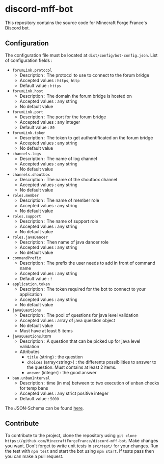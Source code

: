 # discord-mff-bot

This repository contains the source code for Minecraft Forge France's Discord bot.

## Configuration

The configuration file must be located at `dist/config/bot-config.json`.
List of configuration fields :

* `forumLink.protocol`
    * Description : The protocol to use to connect to the forum bridge 
    * Accepted values : `https`, `http`
    * Default value : `https`
* `forumLink.host`
    * Description : The domain the forum bridge is hosted on
    * Accepted values : any string
    * No default value
* `forumLink.port`
    * Description : The port for the forum bridge
    * Accepted values : any integer
    * Default value : `80`
* `forumLink.token`
    * Description : The token to get authentificated on the forum bridge
    * Accepted values : any string
    * No default value
* `channels.logs`
    * Description : The name of log channel
    * Accepted values : any string
    * No default value
* `channels.shoutbox`
    * Description : The name of the shoutbox channel
    * Accepted values : any string
    * No default value
* `roles.member`
    * Description : The name of member role
    * Accepted values : any string
    * No default value
* `roles.support`
    * Description : The name of support role
    * Accepted values : any string
    * No default value
* `roles.javaDancer`
    * Description : Then name of java dancer role
    * Accepted values : any string
    * No default value
* `commandPrefix`
    * Description : The prefix the user needs to add in front of command name
    * Accepted values : any string
    * Default value : `!`
* `application.token`
    * Description : The token required for the bot to connect to your application
    * Accepted values : any string
    * No default value
* `javaQuestions`
    * Description : The pool of questions for java level validation
    * Accepted values : array of java question object
    * No default value
    * Must have at least 5 items
* `javaQuestions`.item
    * Description : A question that can be picked up for java level validation
    * Attributes
        * `title` (string) : the question
        * `choices` (array&lt;string&gt;) : the differents possibilities to answer to the question. Must contains at least 2 items.
        * `answer` (integer) : the good answer
* `ban.unbanInterval`
    * Description : time (in ms) between to two execution of unban checks for temp bans
    * Accepted values : any strict positive integer
    * Default value : `5000`

The JSON-Schema can be found [here](src/config/config.ts).

## Contribute

To contribute to the project, clone the repository using `git clone https://github.com/MinecraftForgeFrance/discord-mff-bot`.
Make changes you want. Don't forget to write unit tests in `src/test/` for your changes.
Run the test with `npm test` and start the bot using `npm start`. If tests pass then you can make a pull request.


